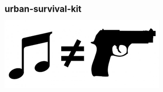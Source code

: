 # urban-survival-kit
![](https://github.com/nondejus/urban-survival-kit/blob/master/musikk-no-eq-weapons.jpg)
